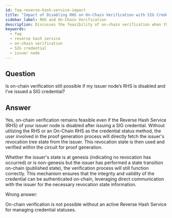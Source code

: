 ```yaml
---
id: faq-reverse-hash-service-impact
title: "Impact of Disabling RHS on On-Chain Verification with SIG Credentials"
sidebar_label: RHS and On-Chain Verification
description: Discusses the feasibility of on-chain verification when the issuer node's Reverse Hash Service (RHS) is disabled, especially after issuing a SIG credential.
keywords:
  - faq
  - reverse hash service
  - on-chain verification
  - SIG credential
  - issuer node
---
```


## Question

Is on-chain verification still possible if my issuer node’s RHS is disabled and I’ve issued a SIG credential?

## Answer

Yes, on-chain verification remains feasible even if the Reverse Hash Service (RHS) of your issuer node is disabled after issuing a SIG credential. Without utilizing the RHS or an On-Chain RHS as the credential status method, the user involved in the proof generation process will directly fetch the issuer's revocation tree state from the issuer. This revocation state is then used and verified within the circuit for proof generation.

Whether the issuer's state is at genesis (indicating no revocation has occurred) or is non-genesis but the issuer has performed a state transition on-chain (published state), the verification process will still function correctly. This mechanism ensures that the integrity and validity of the credential can be authenticated on-chain, leveraging direct communication with the issuer for the necessary revocation state information.

<div className="hidden">
Wrong answer:

On-chain verification is not possible without an active Reverse Hash Service for managing credential statuses.

</div>
